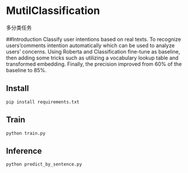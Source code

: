 # MutilClassification
多分类任务

##Introduction
Classify user intentions based on real texts. To recognize users’comments intention automatically which can be used to analyze users’ concerns. Using Roberta and Classification fine-tune as baseline, then adding some tricks such as utilizing a vocabulary lookup table and transformed embedding. Finally, the precision improved from 60% of the baseline to 85%.
## Install
```
pip install requirements.txt
```

## Train
```
python train.py
```

## Inference
```
python predict_by_sentence.py
```